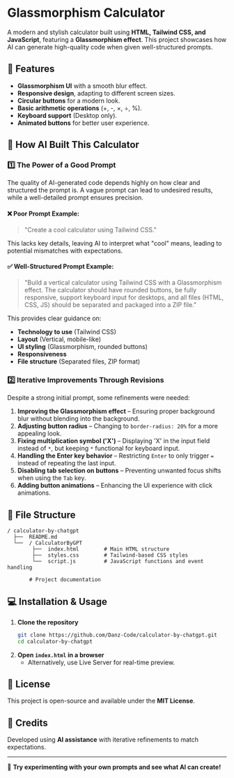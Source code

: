 # Glassmorphism Calculator

A modern and stylish calculator built using **HTML, Tailwind CSS, and JavaScript**, featuring a **Glassmorphism effect**. This project showcases how AI can generate high-quality code when given well-structured prompts.

## 📌 Features
- **Glassmorphism UI** with a smooth blur effect.
- **Responsive design**, adapting to different screen sizes.
- **Circular buttons** for a modern look.
- **Basic arithmetic operations** (+, -, ×, ÷, %).
- **Keyboard support** (Desktop only).
- **Animated buttons** for better user experience.

## 🚀 How AI Built This Calculator

### 1️⃣ The Power of a Good Prompt
The quality of AI-generated code depends highly on how clear and structured the prompt is. A vague prompt can lead to undesired results, while a well-detailed prompt ensures precision.

#### ❌ **Poor Prompt Example:**
> "Create a cool calculator using Tailwind CSS."

This lacks key details, leaving AI to interpret what "cool" means, leading to potential mismatches with expectations.

#### ✅ **Well-Structured Prompt Example:**
> "Build a vertical calculator using Tailwind CSS with a Glassmorphism effect. The calculator should have rounded buttons, be fully responsive, support keyboard input for desktops, and all files (HTML, CSS, JS) should be separated and packaged into a ZIP file."

This provides clear guidance on:
- **Technology to use** (Tailwind CSS)
- **Layout** (Vertical, mobile-like)
- **UI styling** (Glassmorphism, rounded buttons)
- **Responsiveness**
- **File structure** (Separated files, ZIP format)

### 2️⃣ Iterative Improvements Through Revisions
Despite a strong initial prompt, some refinements were needed:
1. **Improving the Glassmorphism effect** – Ensuring proper background blur without blending into the background.
2. **Adjusting button radius** – Changing to `border-radius: 20%` for a more appealing look.
3. **Fixing multiplication symbol ('X')** – Displaying 'X' in the input field instead of `*`, but keeping `*` functional for keyboard input.
4. **Handling the Enter key behavior** – Restricting `Enter` to only trigger `=` instead of repeating the last input.
5. **Disabling tab selection on buttons** – Preventing unwanted focus shifts when using the `Tab` key.
6. **Adding button animations** – Enhancing the UI experience with click animations.

## 📂 File Structure
```
/ calculator-by-chatgpt
  ├──  README.md
  └──  / CalculatorByGPT
        ├──  index.html        # Main HTML structure
        ├──  styles.css        # Tailwind-based CSS styles
        └──  script.js         # JavaScript functions and event handling

       # Project documentation
```

## 💻 Installation & Usage
1. **Clone the repository**
   ```sh
   git clone https://github.com/Danz-Code/calculator-by-chatgpt.git
   cd calculator-by-chatgpt
   ```
2. **Open `index.html` in a browser**
   - Alternatively, use Live Server for real-time preview.

## 📜 License
This project is open-source and available under the **MIT License**.

## 📣 Credits
Developed using **AI assistance** with iterative refinements to match expectations.

---

🚀 **Try experimenting with your own prompts and see what AI can create!**

